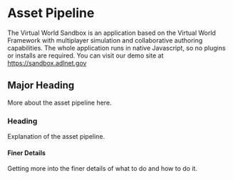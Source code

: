 # Asset Pipeline

The Virtual World Sandbox is an application based on the Virtual World Framework with multiplayer simulation and collaborative authoring capabilities. The whole application runs in native Javascript, so no plugins or installs are required. You can visit our demo site at https://sandbox.adlnet.gov

## Major Heading

More about the asset pipeline here.

### Heading

Explanation of the asset pipeline.

#### Finer Details

Getting more into the finer details of what to do and how to do it.
